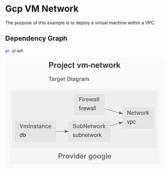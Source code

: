# Gcp VM Network

The purpose of this example is to deploy a virtual machine within a VPC

## Dependency Graph

```sh
gc graph
```

![GraphTarget](artifacts/diagram-target.svg)
